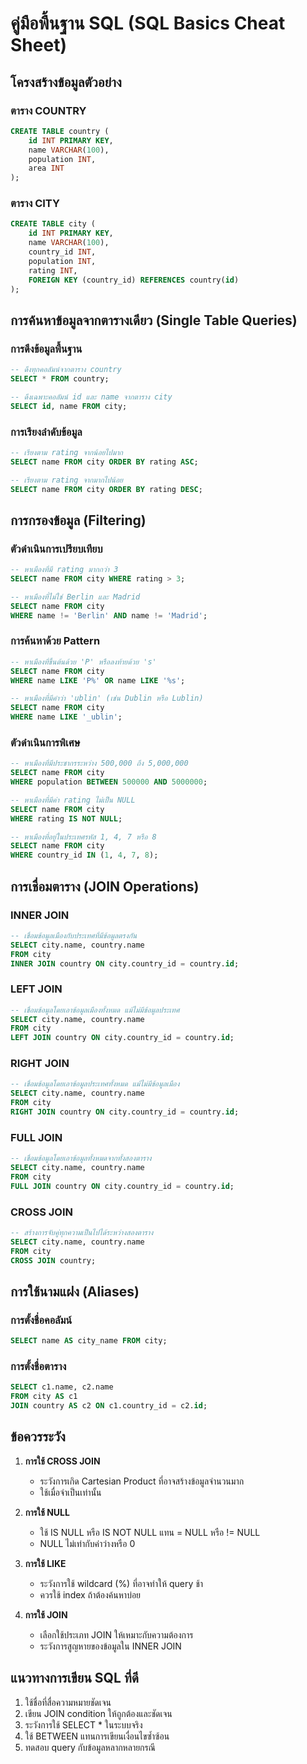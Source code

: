 # คู่มือพื้นฐาน SQL (SQL Basics Cheat Sheet)

## โครงสร้างข้อมูลตัวอย่าง

### ตาราง COUNTRY
```sql
CREATE TABLE country (
    id INT PRIMARY KEY,
    name VARCHAR(100),
    population INT,
    area INT
);
```

### ตาราง CITY
```sql
CREATE TABLE city (
    id INT PRIMARY KEY,
    name VARCHAR(100),
    country_id INT,
    population INT,
    rating INT,
    FOREIGN KEY (country_id) REFERENCES country(id)
);
```

## การค้นหาข้อมูลจากตารางเดียว (Single Table Queries)

### การดึงข้อมูลพื้นฐาน
```sql
-- ดึงทุกคอลัมน์จากตาราง country
SELECT * FROM country;

-- ดึงเฉพาะคอลัมน์ id และ name จากตาราง city
SELECT id, name FROM city;
```

### การเรียงลำดับข้อมูล
```sql
-- เรียงตาม rating จากน้อยไปมาก
SELECT name FROM city ORDER BY rating ASC;

-- เรียงตาม rating จากมากไปน้อย
SELECT name FROM city ORDER BY rating DESC;
```

## การกรองข้อมูล (Filtering)

### ตัวดำเนินการเปรียบเทียบ
```sql
-- หาเมืองที่มี rating มากกว่า 3
SELECT name FROM city WHERE rating > 3;

-- หาเมืองที่ไม่ใช่ Berlin และ Madrid
SELECT name FROM city 
WHERE name != 'Berlin' AND name != 'Madrid';
```

### การค้นหาด้วย Pattern
```sql
-- หาเมืองที่ขึ้นต้นด้วย 'P' หรือลงท้ายด้วย 's'
SELECT name FROM city 
WHERE name LIKE 'P%' OR name LIKE '%s';

-- หาเมืองที่มีคำว่า 'ublin' (เช่น Dublin หรือ Lublin)
SELECT name FROM city 
WHERE name LIKE '_ublin';
```

### ตัวดำเนินการพิเศษ
```sql
-- หาเมืองที่มีประชากรระหว่าง 500,000 ถึง 5,000,000
SELECT name FROM city 
WHERE population BETWEEN 500000 AND 5000000;

-- หาเมืองที่มีค่า rating ไม่เป็น NULL
SELECT name FROM city 
WHERE rating IS NOT NULL;

-- หาเมืองที่อยู่ในประเทศรหัส 1, 4, 7 หรือ 8
SELECT name FROM city 
WHERE country_id IN (1, 4, 7, 8);
```

## การเชื่อมตาราง (JOIN Operations)

### INNER JOIN
```sql
-- เชื่อมข้อมูลเมืองกับประเทศที่มีข้อมูลตรงกัน
SELECT city.name, country.name
FROM city
INNER JOIN country ON city.country_id = country.id;
```

### LEFT JOIN
```sql
-- เชื่อมข้อมูลโดยเอาข้อมูลเมืองทั้งหมด แม้ไม่มีข้อมูลประเทศ
SELECT city.name, country.name
FROM city
LEFT JOIN country ON city.country_id = country.id;
```

### RIGHT JOIN
```sql
-- เชื่อมข้อมูลโดยเอาข้อมูลประเทศทั้งหมด แม้ไม่มีข้อมูลเมือง
SELECT city.name, country.name
FROM city
RIGHT JOIN country ON city.country_id = country.id;
```

### FULL JOIN
```sql
-- เชื่อมข้อมูลโดยเอาข้อมูลทั้งหมดจากทั้งสองตาราง
SELECT city.name, country.name
FROM city
FULL JOIN country ON city.country_id = country.id;
```

### CROSS JOIN
```sql
-- สร้างการจับคู่ทุกความเป็นไปได้ระหว่างสองตาราง
SELECT city.name, country.name
FROM city
CROSS JOIN country;
```

## การใช้นามแฝง (Aliases)

### การตั้งชื่อคอลัมน์
```sql
SELECT name AS city_name FROM city;
```

### การตั้งชื่อตาราง
```sql
SELECT c1.name, c2.name
FROM city AS c1
JOIN country AS c2 ON c1.country_id = c2.id;
```

## ข้อควรระวัง

1. **การใช้ CROSS JOIN**
   - ระวังการเกิด Cartesian Product ที่อาจสร้างข้อมูลจำนวนมาก
   - ใช้เมื่อจำเป็นเท่านั้น

2. **การใช้ NULL**
   - ใช้ IS NULL หรือ IS NOT NULL แทน = NULL หรือ != NULL
   - NULL ไม่เท่ากับค่าว่างหรือ 0

3. **การใช้ LIKE**
   - ระวังการใช้ wildcard (%) ที่อาจทำให้ query ช้า
   - ควรใช้ index ถ้าต้องค้นหาบ่อย

4. **การใช้ JOIN**
   - เลือกใช้ประเภท JOIN ให้เหมาะกับความต้องการ
   - ระวังการสูญหายของข้อมูลใน INNER JOIN

## แนวทางการเขียน SQL ที่ดี

1. ใช้ชื่อที่สื่อความหมายชัดเจน
2. เขียน JOIN condition ให้ถูกต้องและชัดเจน
3. ระวังการใช้ SELECT * ในระบบจริง
4. ใช้ BETWEEN แทนการเขียนเงื่อนไขซ้ำซ้อน
5. ทดสอบ query กับข้อมูลหลากหลายกรณี 